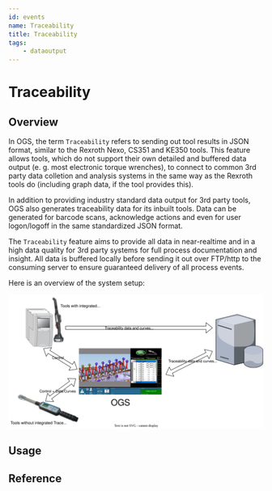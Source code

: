 ```yaml
---
id: events
name: Traceability
title: Traceability
tags:
    - dataoutput
---
```


# Traceability

## Overview

In OGS, the term `Traceability` refers to sending out tool results in JSON format, similar to 
the Rexroth Nexo, CS351 and KE350 tools. This feature allows tools, which do not support
their own detailed and buffered data output (e. g. most electronic torque wrenches), to 
connect to common 3rd party data colletion and analysis systems in the same way as the 
Rexroth tools do (including graph data, if the tool provides this).

In addition to providing industry standard data output for 3rd party tools, OGS also generates
traceability data for its inbuilt tools. Data can be generated for barcode scans, acknowledge
actions and even for user logon/logoff in the same standardized JSON format.  

The `Traceability` feature aims to provide all data in near-realtime and in a high data
quality for 3rd party systems for full process documentation and insight. All data is buffered locally before sending it out over FTP/http to the consuming server to ensure guaranteed
delivery of all process events.

Here is an overview of the system setup:

![Traceability](./traceability.drawio.svg)


## Usage



## Reference



